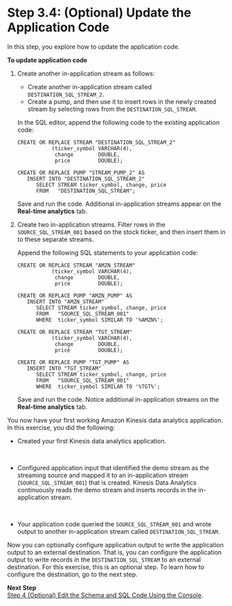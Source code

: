 # Step 3\.4: \(Optional\) Update the Application Code<a name="get-started-update-appcode"></a>

In this step, you explore how to update the application code\. 

**To update application code**

1. Create another in\-application stream as follows:
   + Create another in\-application stream called `DESTINATION_SQL_STREAM_2`\.
   + Create a pump, and then use it to insert rows in the newly created stream by selecting rows from the `DESTINATION_SQL_STREAM`\.

   In the SQL editor, append the following code to the existing application code:

   ```
   CREATE OR REPLACE STREAM "DESTINATION_SQL_STREAM_2" 
              (ticker_symbol VARCHAR(4), 
               change        DOUBLE, 
               price         DOUBLE);
   
   CREATE OR REPLACE PUMP "STREAM_PUMP_2" AS 
      INSERT INTO "DESTINATION_SQL_STREAM_2"
         SELECT STREAM ticker_symbol, change, price 
         FROM   "DESTINATION_SQL_STREAM";
   ```

   Save and run the code\. Additional in\-application streams appear on the **Real\-time analytics** tab\.

1. Create two in\-application streams\. Filter rows in the `SOURCE_SQL_STREAM_001` based on the stock ticker, and then insert them in to these separate streams\. 

   Append the following SQL statements to your application code:

   ```
   CREATE OR REPLACE STREAM "AMZN_STREAM" 
              (ticker_symbol VARCHAR(4), 
               change        DOUBLE, 
               price         DOUBLE);
   
   CREATE OR REPLACE PUMP "AMZN_PUMP" AS 
      INSERT INTO "AMZN_STREAM"
         SELECT STREAM ticker_symbol, change, price 
         FROM   "SOURCE_SQL_STREAM_001"
         WHERE  ticker_symbol SIMILAR TO '%AMZN%';
   
   CREATE OR REPLACE STREAM "TGT_STREAM" 
              (ticker_symbol VARCHAR(4), 
               change        DOUBLE, 
               price         DOUBLE);
   
   CREATE OR REPLACE PUMP "TGT_PUMP" AS 
      INSERT INTO "TGT_STREAM"
         SELECT STREAM ticker_symbol, change, price 
         FROM   "SOURCE_SQL_STREAM_001"
         WHERE  ticker_symbol SIMILAR TO '%TGT%';
   ```

   Save and run the code\. Notice additional in\-application streams on the **Real\-time analytics** tab\.

You now have your first working Amazon Kinesis data analytics application\. In this exercise, you did the following: 
+ Created your first Kinesis data analytics application\.

   
+ Configured application input that identified the demo stream as the streaming source and mapped it to an in\-application stream \(`SOURCE_SQL_STREAM_001`\) that is created\. Kinesis Data Analytics continuously reads the demo stream and inserts records in the in\-application stream\.

   
+ Your application code queried the `SOURCE_SQL_STREAM_001` and wrote output to another in\-application stream called `DESTINATION_SQL_STREAM`\. 

Now you can optionally configure application output to write the application output to an external destination\. That is, you can configure the application output to write records in the `DESTINATION_SQL_STREAM` to an external destination\. For this exercise, this is an optional step\. To learn how to configure the destination, go to the next step\.

**Next Step**  
[Step 4 \(Optional\) Edit the Schema and SQL Code Using the Console](console-feature-summary.md)\.